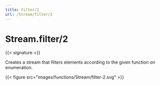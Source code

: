 ```yaml
---
title: filter/2
url: /Stream/filter/2
---
```


# Stream.filter/2

{{< signature >}}

Creates a stream that filters elements according to the given function on enumeration.

{{< figure src="images/functions/Stream/filter-2.svg" >}}
